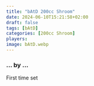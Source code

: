 ```yaml
---
title: "bAtD 200cc Shroom"
date: 2024-06-10T15:21:58+02:00
draft: false
tags: [bAtD]
categories: [200cc Shroom]
players: 
image: bAtD.webp
---
```

### ... by ...

First time set